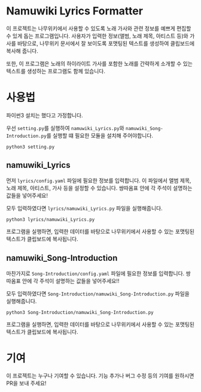 # Namuwiki Lyrics Formatter

이 프로젝트는 나무위키에서 사용할 수 있도록 노래 가사와 관련 정보를 예쁘게 편집할 수 있게 돕는 프로그램입니다. 사용자가 입력한 정보(앨범, 노래 제목, 아티스트 등)와 가사를 바탕으로, 나무위키 문서에서 잘 보이도록 포맷팅된 텍스트를 생성하여 클립보드에 복사해 줍니다.

또한, 이 프로그램은 노래의 하이라이트 가사를 포함한 노래를 간략하게 소개할 수 있는 텍스트를 생성하는 프로그램도 함께 있습니다.

# 사용법
파이썬3 설치는 했다고 가정합니다.

우선 `setting.py`를 실행하여 `namuwiki_Lyrics.py`와 `namuwiki_Song-Introduction.py`를 실행할 떄 필요한 모듈을 설치해 주어야합니다.

```
python3 setting.py
```

## namuwiki_Lyrics
먼저 `lyrics/config.yaml` 파일에 필요한 정보를 입력합니다. 이 파일에서 앨범 제목, 노래 제목, 아티스트, 가사 등을 설정할 수 있습니다. 쌍따옴표 안에 각 주석이 설명하는 값들을 넣어주세요!

모두 입력하였다면 `lyrics/namuwiki_Lyrics.py` 파일을 실행해줍니다.
```
python3 lyrics/namuwiki_Lyrics.py
```
프로그램을 실행하면, 입력한 데이터를 바탕으로 나무위키에서 사용할 수 있는 포맷팅된 텍스트가 클립보드에 복사됩니다.

## namuwiki_Song-Introduction
마찬가지로 `Song-Introduction/config.yaml` 파일에 필요한 정보를 입력합니다. 쌍따옴표 안에 각 주석이 설명하는 값들을 넣어주세요!!

모두 입력하였다면 `Song-Introduction/namuwiki_Song-Introduction.py` 파일을 실행해줍니다.
```
python3 Song-Introduction/namuwiki_Song-Introduction.py
```
프로그램을 실행하면, 입력한 데이터를 바탕으로 나무위키에서 사용할 수 있는 포맷팅된 텍스트가 클립보드에 복사됩니다.

# 기여
이 프로젝트는 누구나 기여할 수 있습니다. 기능 추가나 버그 수정 등의 기여를 원하시면 PR을 보내 주세요!